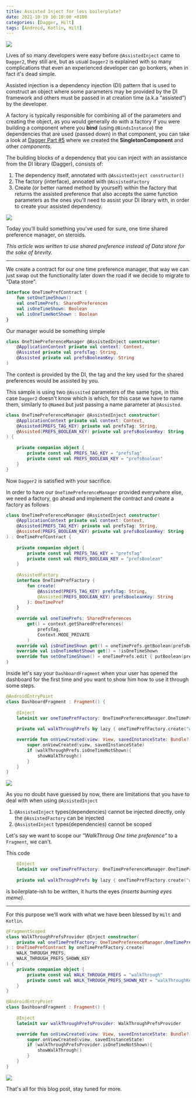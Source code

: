 ```yaml
---
title: Assisted Inject for less boilerplate?
date: 2021-10-19 10:10:00 +0100
categories: [Dagger, Hilt]
tags: [Android, Kotlin, Hilt]
---
```


<img src="/assets/img/assisted_steroids/1.jpg" class="center">

Lives of so many developers were easy before `@AssistedInject` came to `Dagger2`, they still are, but as usual `Dagger2` is explained with so many complications that even an experienced developer can go bonkers, when in fact it's dead simple.

Assisted injection is a dependency injection (DI) pattern that is used to construct an object where some parameters may be provided by the DI framework and others must be passed in at creation time (a.k.a “assisted”) by the developer.

A factory is typically responsible for combining all of the parameters and creating the object, as you would generally do with a factory if you were building a component where you **bind** (using `@BindsInstance`) the dependencies that are used (passed down) in that component, you can take a look at [Dagger Part #5](/posts/dagger-part-5/) where we created the **SingletonComponent** and other *components*.

The building blocks of a dependency that you can inject with an assistance from the DI library (Dagger), consists of:
1. The dependency itself, annotated with `@AssistedInject constructor()`
2. The factory (interface), annoated with `@AssistedFactory`
3. Create (or better named method by yourself) within the factory that returns the assisted preference that also accepts the same function parameters as the ones you'll need to assist your DI library with, in order to create your assisted dependency.

<img src="/assets/img/assisted_steroids/2.jpeg" class="center">

Today you'll build something you've used for sure, one time shared preference manager, on steroids.

*This article was written to use shared preference instead of Data store for the sake of brevity.*

---

We create a contract for our one time preference manager, that way we can just swap out the functionality later down the road if we decide to migrate to "Data store". 

```kotlin
interface OneTimePrefContract {
    fun setOneTimeShown()
    val oneTimePrefs: SharedPreferences
    val isOneTimeShown: Boolean
    val isOneTimeNotShown : Boolean
}
```

Our manager would be something simple
```kotlin
class OneTimePreferenceManager @AssistedInject constructor(
    @ApplicationContext private val context: Context,
    @Assisted private val prefsTag: String,
    @Assisted private val prefsBooleanKey: String
)
```
The context is provided by the DI, the tag and the key used for the shared preferences would be assisted by you.

This sample is using two `@Asssited` parameters of the same type, in this case `Dagger2` doesn't know which is which, for this case we have to name them, similarly to `@Named` but just passing a name parameter at `@Assisted`.

```kotlin
class OneTimePreferenceManager @AssistedInject constructor(
    @ApplicationContext private val context: Context,
    @Assisted(PREFS_TAG_KEY) private val prefsTag: String,
    @Assisted(PREFS_BOOLEAN_KEY) private val prefsBooleanKey: String
) {
    
    private companion object {
        private const val PREFS_TAG_KEY = "prefsTag"
        private const val PREFS_BOOLEAN_KEY = "prefsBoolean"
    }
}
```

Now `Dagger2` is satisfied with your sacrifice.


In order to have our `OneTimePreferenceManager` provided everywhere else, we need a factory, go ahead and implement the contract and create a factory as follows
```kotlin
class OneTimePreferenceManager @AssistedInject constructor(
    @ApplicationContext private val context: Context,
    @Assisted(PREFS_TAG_KEY) private val prefsTag: String,
    @Assisted(PREFS_BOOLEAN_KEY) private val prefsBooleanKey: String
) : OneTimePrefContract {
    
    private companion object {
        private const val PREFS_TAG_KEY = "prefsTag"
        private const val PREFS_BOOLEAN_KEY = "prefsBoolean"
    }
    
    @AssistedFactory
    interface OneTimePrefFactory {
        fun create(
            @Assisted(PREFS_TAG_KEY) prefsTag: String,
            @Assisted(PREFS_BOOLEAN_KEY) prefsBooleanKey: String
        ): OneTimePref
    }
    
    override val oneTimePrefs: SharedPreferences
        get() = context.getSharedPreferences(
            prefsTag,
            Context.MODE_PRIVATE
        )
    override val isOneTimeShown get() = oneTimePrefs.getBoolean(prefsBooleanKey, false)
    override val isOneTimeNotShown get() = !isOneTimeShown
    override fun setOneTimeShown() = oneTimePrefs.edit { putBoolean(prefsBooleanKey, true) }
}
```

Inside let's say your `DashboardFragment` when your user has opened the dashboard for the first time and you want to show him how to use it through some steps.
```kotlin
@AndroidEntryPoint
class DashboardFragment : Fragment() {
    
    @Inject
    lateinit var oneTimePrefFactory: OneTimePreferenceManager.OneTimePrefFactory
    
    private val walkThroughPrefs by lazy { oneTimePrefFactory.create("walk-through", "isWalkThroughShown") }

    override fun onViewCreated(view: View, savedInstanceState: Bundle?) {
        super.onViewCreated(view, savedInstanceState)
        if (walkThroughPrefs.isOneTimeNotShown){
            showWalkThrough()
        }
    }
}
```
<img src="/assets/img/assisted_steroids/3.jpeg" class="center">

As you no doubt have guessed by now, there are limitations that you have to deal with when using `@AssistedInject`
1. `@AssistedInject` types(dependencies) cannot be injected directly, only the `@AssistedFactory` can be injected
2. `@AssistedInject` types(dependencies) cannot be scoped

Let's say we want to scope our *"WalkThroug One time preference"* to a `Fragment`, we can't.

This code 
```kotlin
    @Inject
    lateinit var oneTimePrefFactory: OneTimePreferenceManager.OneTimePrefFactory
    
    private val walkThroughPrefs by lazy { oneTimePrefFactory.create("walk-through", "isWalkThroughShown") }

```    
is boilerplate-ish to be written, it hurts the eyes *(inserts burning eyes meme)*.

---
For this purpose we'll work with what we have been blessed by `Hilt` and `Kotlin`.

```kotlin
@FragmentScoped
class WalkThroughPrefsProvider @Inject constructor(
    private val oneTimePrefFactory: OneTimePreferenceManager.OneTimePrefFactory
) : OneTimePrefContract by oneTimePrefFactory.create(
    WALK_THROUGH_PREFS,
    WALK_THROUGH_PREFS_SHOWN_KEY
) {
    private companion object {
        private const val WALK_THROUGH_PREFS = "walkThrough"
        private const val WALK_THROUGH_PREFS_SHOWN_KEY = "walkThroughKey"
    }
}
```

```kotlin
@AndroidEntryPoint
class DashboardFragment : Fragment() {
    
    @Inject
    lateinit var walkThroughPrefsProvider: WalkThroughPrefsProvider

    override fun onViewCreated(view: View, savedInstanceState: Bundle?) {
        super.onViewCreated(view, savedInstanceState)
        if (walkThroughPrefsProvider.isOneTimeNotShown){
            showWalkThrough()
        }
    }
}
```

<img src="/assets/img/assisted_steroids/cool.gif" class="center">

That's all for this blog post, stay tuned for more.